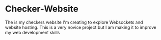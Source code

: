 # Checker-Website
The is my checkers website I'm creating to explore Websockets and website hosting. This is a very novice project but I am making it to improve my web development skills
